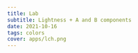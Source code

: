 ```yaml
---
title: Lab
subtitle: Lightness + A and B components
date: 2021-10-16
tags: colors
cover: apps/lch.png
---
```


<color-mix-lab />